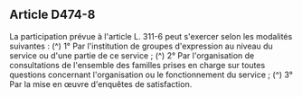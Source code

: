 ## Article D474-8

La participation prévue à l'article L. 311-6 peut s'exercer selon les modalités suivantes : (^)
1° Par l'institution de groupes d'expression au niveau du service ou d'une partie de ce service ; (^)
2° Par l'organisation de consultations de l'ensemble des familles prises en charge sur toutes questions
concernant l'organisation ou le fonctionnement du service ; (^)
3° Par la mise en œuvre d'enquêtes de satisfaction.

